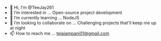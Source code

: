 - 👋 Hi, I’m @TeeJay261
- 👀 I’m interested in ... Open-source project development
- 🌱 I’m currently learning ... NodeJS
- 💞️ I’m looking to collaborate on ... Challenging projects that'll keep me up at night
- 📫 How to reach me ... tejajampani01@gmail.com

<!---
TeeJay261/TeeJay261 is a ✨ special ✨ repository because its `README.md` (this file) appears on your GitHub profile.
You can click the Preview link to take a look at your changes.
--->
